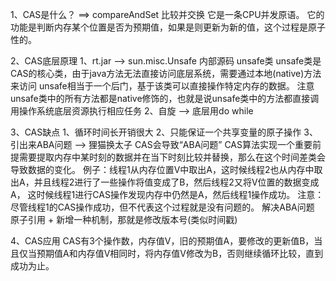1、CAS是什么？ ==> compareAndSet 比较并交换
它是一条CPU并发原语。
它的功能是判断内存某个位置是否为预期值，如果是则更新为新的值，这个过程是原子性的。

2、CAS底层原理
1、rt.jar --> sun.misc.Unsafe
内部源码 unsafe类
unsafe类是CAS的核心类，由于java方法无法直接访问底层系统，需要通过本地(native)方法来访问
unsafe相当于一个后门，基于该类可以直接操作特定内存的数据。
注意unsafe类中的所有方法都是native修饰的，也就是说unsafe类中的方法都直接调用操作系统底层资源执行相应任务
2、自旋 --> 底层用do while

3、CAS缺点
1、循环时间长开销很大
2、只能保证一个共享变量的原子操作
3、引出来ABA问题 --> 狸猫换太子
CAS会导致“ABA问题”
CAS算法实现一个重要前提需要提取内存中某时刻的数据并在当下时刻比较并替换，那么在这个时间差类会导致数据的变化。
例子：线程1从内存位置V中取出A，这时候线程2也从内存中取出A，并且线程2进行了一些操作将值变成了B，然后线程2又将V位置的数据变成A，
这时候线程1进行CAS操作发现内存中仍然是A，然后线程1操作成功。
注意：尽管线程1的CAS操作成功，但不代表这个过程就是没有问题的。
解决ABA问题
原子引用 + 新增一种机制，那就是修改版本号(类似时间戳)

4、CAS应用
CAS有3个操作数，内存值V，旧的预期值A，要修改的更新值B，当且仅当预期值A和内存值V相同时，将内存值V修改为B，否则继续循环比较，直到成功为止。

